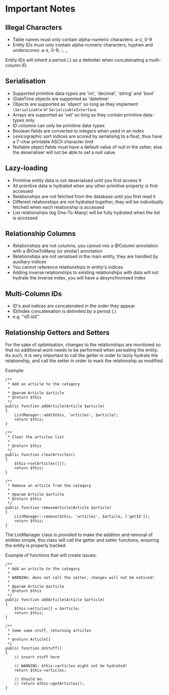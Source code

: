 Important Notes
===============

Illegal Characters
------------------
* Table names must only contain alpha-numeric characters: a-z, 0-9
* Entity IDs must only contain alpha-numeric characters, hyphen and underscores: a-z, 0-9, -, _

Entity IDs will inherit a period (.) as a delimiter when concatenating a multi-column ID.

Serialisation
-------------
* Supported primitive data-types are 'int', 'decimal', 'string' and 'bool'
* \DateTime objects are supported as 'datetime'
* Objects are supported as 'object' so long as they implement `\Serializable` or `SerialisableInterface`
* Arrays are supported as 'set' so long as they contain primitive data-types only
* ID columns can only be primitive data-types
* Boolean fields are converted to integers when used in an index
* Lexicographic sort indices are scored by serialising to a float, thus have a 7-char printable ASCII character limit
* Nullable object fields must have a default value of null in the setter, else the deserialiser will not be able to set a null value

Lazy-loading
------------
* Primitive entity data is not deserialised until you first access it
* All primitive data is hydrated when any other primitive property is first accessed
* Relationships are not fetched from the database until you first read it
* Different relationships are not hydrated together, they will be individually fetched when each relationship is accessed
* List relationships (eg One-To-Many) will be fully hydrated when the list is accessed

Relationship Columns
--------------------
* Relationships are not columns, you cannot mix a @Column annotation with a @OneToMany (or similar) annotation
* Relationships are not serialised in the main entity, they are handled by auxiliary indices
* You cannot reference relationships in entity's indices 
* Adding inverse relationships to existing relationships with data will not hydrate the inverse index, you will have a desynchronised index

Multi-Column IDs
----------------
* ID's and indices are concatenated in the order they appear
* ID/index concatenation is delimited by a period (.)
* e.g. "id1.id2"

Relationship Getters and Setters
--------------------------------
For the sake of optimisation, changes to the relationships are monitored so that no additional work needs to be
performed when persisting the entity. As such, it is very important to call the getter in order to lazily hydrate the
relationship, and call the setter in order to mark the relationship as modified.

Example:

    /**
     * Add an article to the category
     *
     * @param Article $article
     * @return $this
     */
    public function addArticle(Article $article)
    {
        ListManager::add($this, 'articles', $article);
        return $this;
    }

    /**
     * Clear the articles list
     *
     * @return $this
     */
    public function clearArticles()
    {
        $this->setArticles([]);
        return $this;
    }

    /**
     * Remove an article from the category
     *
     * @param Article $article
     * @return $this
     */
    public function removeArticle(Article $article)
    {
        ListManager::remove($this, 'articles', $article, ['getId']);
        return $this;
    }
    
The ListManager class is provided to make the addition and removal of entities simple, this class will call the getter
and setter functions, ensuring the entity is properly tracked.

Example of functions that will create issues:

    /**
     * Add an article to the category
     *
     * WARNING: does not call the setter, changes will not be noticed!
     *
     * @param Article $article
     * @return $this
     */
    public function addArticle(Article $article)
    {
        $this->articles[] = $article;
        return $this;
    }
    
    /**
     * Some some stuff, returning articles
     *
     * @return Article[]
     */
    public function doStuff()
    {
        // insert stuff here
        
        // WARNING: $this->articles might not be hydrated!
        return $this->articles;
        
        // Should be:
        // return $this->getArticles();
    }

